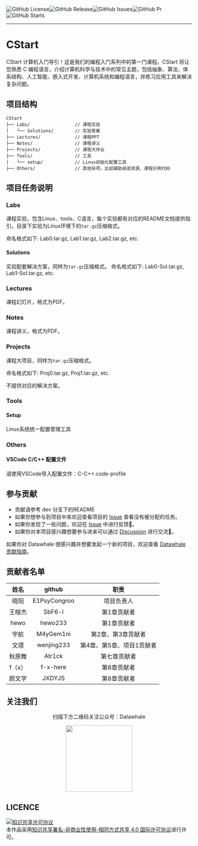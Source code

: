 ![GitHub License](https://img.shields.io/badge/license-CC%20BY--NC--SA%204.0-lightgrey)![GitHub Release](https://img.shields.io/github/v/release/datawhalechina/cstart)![GitHub Issues](https://img.shields.io/github/issues/datawhalechina/cstart?color=lightgreen)![GitHub Pr](https://img.shields.io/github/issues-pr/datawhalechina/cstart?color=lightgreen)![GitHub Starts](https://img.shields.io/github/stars/datawhalechina/cstart)

---

# CStart

CStart 计算机入门导引！这是我们的编程入门系列中的第一门课程。CStart 将让您熟悉 C 编程语言，介绍计算机科学与技术中的常见主题，包括抽象、算法、体系结构、人工智能、嵌入式开发、计算机系统和编程语言，并练习应用工具来解决复杂问题。

## 项目结构

```shell
CStart
├── Labs/                 // 课程实验
│   └── Solutions/        // 实验答案
├── Lectures/             // 课程PPT
├── Notes/                // 课程讲义
├── Projects/             // 课程大作业
├── Tools/                // 工具
│   └── setup/            // Linux初始化配置工具
├── Others/               // 其他杂项，比如辅助阅读资源、课程示例代码
```

## 项目任务说明

### Labs

课程实验，包含Linux、tools、C语言，每个实验都有对应的README文档提供指引。目录下实验为Linux环境下的`tar.gz`压缩格式。

命名格式如下: Lab0.tar.gz, Lab1.tar.gz, Lab2.tar.gz, etc.

#### Solutions

实验配套解决方案，同样为`tar.gz`压缩格式。
命名格式如下: Lab0-Sol.tar.gz, Lab1-Sol.tar.gz, etc.

### Lectures

课程幻灯片，格式为PDF。

### Notes

课程讲义，格式为PDF。

### Projects

课程大项目，同样为`tar.gz`压缩格式。

命名格式如下: Proj0.tar.gz, Proj1.tar.gz, etc.

不提供对应的解决方案。

### Tools

#### Setup

Linux系统统一配置管理工具

### Others

#### VSCode C/C++ 配置文件

请使用VSCode导入配置文件：C-C++.code-profile

## 参与贡献

- 贡献请参考 dev 分支下的README
- 如果你想参与到项目中来欢迎查看项目的 [Issue]() 查看没有被分配的任务。
- 如果你发现了一些问题，欢迎在 [Issue]() 中进行反馈🐛。
- 如果你对本项目感兴趣想要参与进来可以通过 [Discussion]() 进行交流💬。

如果你对 Datawhale 很感兴趣并想要发起一个新的项目，欢迎查看 [Datawhale 贡献指南](https://github.com/datawhalechina/DOPMC#%E4%B8%BA-datawhale-%E5%81%9A%E5%87%BA%E8%B4%A1%E7%8C%AE)。

## 贡献者名单

|  姓名  |    github    |           职责            |
| :----: | :----------: | :-----------------------: |
|  晓阳  | E1PsyCongroo |        项目负责人         |
| 王暄杰 |    SbF6-l    |        第1章贡献者        |
|  hewo  |   hewo233    |        第1章贡献者        |
|  宇航  |  M4yGem1ni   |    第2章、第3章贡献者     |
|  文璟  |  wenjing233  | 第4章、第5章、项目1贡献者 |
| 秋原舞 |    Atr1ck    |       第七章贡献者        |
| f（x） |   f-x-here   |        第8章贡献者        |
| 颜文字 |    JXDYJS    |        第8章贡献者        |

## 关注我们

<div align=center>
<p>扫描下方二维码关注公众号：Datawhale</p>
<img src="https://raw.githubusercontent.com/datawhalechina/pumpkin-book/master/res/qrcode.jpeg" width = "180" height = "180">
</div>

## LICENCE

<a rel="license" href="http://creativecommons.org/licenses/by-nc-sa/4.0/"><img alt="知识共享许可协议" style="border-width:0" src="https://img.shields.io/badge/license-CC%20BY--NC--SA%204.0-lightgrey" /></a><br />本作品采用<a rel="license" href="http://creativecommons.org/licenses/by-nc-sa/4.0/">知识共享署名-非商业性使用-相同方式共享 4.0 国际许可协议</a>进行许可。

